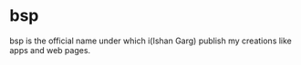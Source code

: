 # bsp
bsp is the official name under which i(Ishan Garg) publish my creations like apps and web pages.